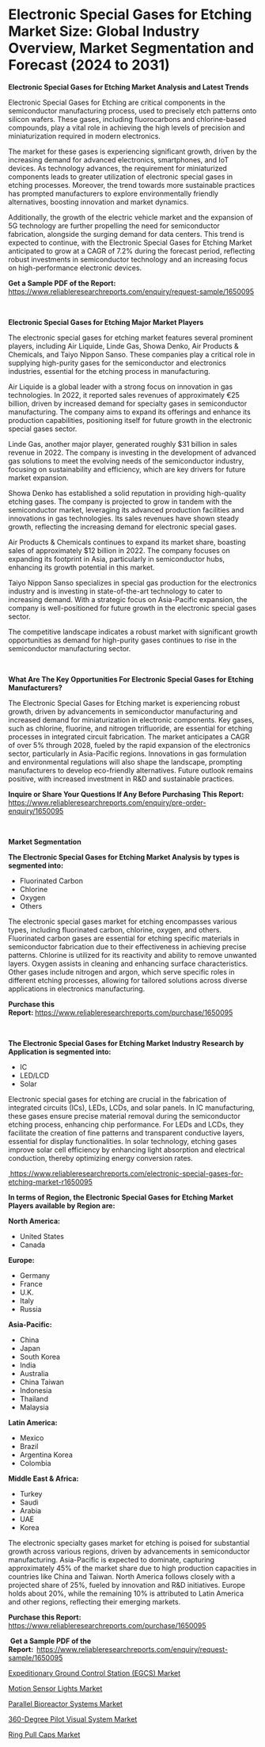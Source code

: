<p><h1>Electronic Special Gases for Etching Market Size: Global Industry Overview, Market Segmentation and Forecast (2024 to 2031)</h1></p><p><strong>Electronic Special Gases for Etching Market Analysis and Latest Trends</strong></p>
<p><p>Electronic Special Gases for Etching are critical components in the semiconductor manufacturing process, used to precisely etch patterns onto silicon wafers. These gases, including fluorocarbons and chlorine-based compounds, play a vital role in achieving the high levels of precision and miniaturization required in modern electronics.</p><p>The market for these gases is experiencing significant growth, driven by the increasing demand for advanced electronics, smartphones, and IoT devices. As technology advances, the requirement for miniaturized components leads to greater utilization of electronic special gases in etching processes. Moreover, the trend towards more sustainable practices has prompted manufacturers to explore environmentally friendly alternatives, boosting innovation and market dynamics.</p><p>Additionally, the growth of the electric vehicle market and the expansion of 5G technology are further propelling the need for semiconductor fabrication, alongside the surging demand for data centers. This trend is expected to continue, with the Electronic Special Gases for Etching Market anticipated to grow at a CAGR of 7.2% during the forecast period, reflecting robust investments in semiconductor technology and an increasing focus on high-performance electronic devices.</p></p>
<p><strong>Get a Sample PDF of the Report:&nbsp;</strong> <a href="https://www.reliableresearchreports.com/enquiry/request-sample/1650095?utm_campaign=3&utm_medium=2&utm_source=Github&utm_content=ia&utm_term=26092024&utm_id=electronic-special-gases-for-etching">https://www.reliableresearchreports.com/enquiry/request-sample/1650095</a></p>
<p>&nbsp;</p>
<p><strong>Electronic Special Gases for Etching Major Market Players</strong></p>
<p><p>The electronic special gases for etching market features several prominent players, including Air Liquide, Linde Gas, Showa Denko, Air Products & Chemicals, and Taiyo Nippon Sanso. These companies play a critical role in supplying high-purity gases for the semiconductor and electronics industries, essential for the etching process in manufacturing.</p><p>Air Liquide is a global leader with a strong focus on innovation in gas technologies. In 2022, it reported sales revenues of approximately €25 billion, driven by increased demand for specialty gases in semiconductor manufacturing. The company aims to expand its offerings and enhance its production capabilities, positioning itself for future growth in the electronic special gases sector.</p><p>Linde Gas, another major player, generated roughly $31 billion in sales revenue in 2022. The company is investing in the development of advanced gas solutions to meet the evolving needs of the semiconductor industry, focusing on sustainability and efficiency, which are key drivers for future market expansion.</p><p>Showa Denko has established a solid reputation in providing high-quality etching gases. The company is projected to grow in tandem with the semiconductor market, leveraging its advanced production facilities and innovations in gas technologies. Its sales revenues have shown steady growth, reflecting the increasing demand for electronic special gases.</p><p>Air Products & Chemicals continues to expand its market share, boasting sales of approximately $12 billion in 2022. The company focuses on expanding its footprint in Asia, particularly in semiconductor hubs, enhancing its growth potential in this market.</p><p>Taiyo Nippon Sanso specializes in special gas production for the electronics industry and is investing in state-of-the-art technology to cater to increasing demand. With a strategic focus on Asia-Pacific expansion, the company is well-positioned for future growth in the electronic special gases sector.</p><p>The competitive landscape indicates a robust market with significant growth opportunities as demand for high-purity gases continues to rise in the semiconductor manufacturing sector.</p></p>
<p>&nbsp;</p>
<p><strong>What Are The Key Opportunities For Electronic Special Gases for Etching Manufacturers?</strong></p>
<p><p>The Electronic Special Gases for Etching market is experiencing robust growth, driven by advancements in semiconductor manufacturing and increased demand for miniaturization in electronic components. Key gases, such as chlorine, fluorine, and nitrogen trifluoride, are essential for etching processes in integrated circuit fabrication. The market anticipates a CAGR of over 5% through 2028, fueled by the rapid expansion of the electronics sector, particularly in Asia-Pacific regions. Innovations in gas formulation and environmental regulations will also shape the landscape, prompting manufacturers to develop eco-friendly alternatives. Future outlook remains positive, with increased investment in R&D and sustainable practices.</p></p>
<p><strong>Inquire or Share Your Questions If Any Before Purchasing This Report:</strong> <a href="https://www.reliableresearchreports.com/enquiry/pre-order-enquiry/1650095?utm_campaign=3&utm_medium=2&utm_source=Github&utm_content=ia&utm_term=26092024&utm_id=electronic-special-gases-for-etching">https://www.reliableresearchreports.com/enquiry/pre-order-enquiry/1650095</a></p>
<p>&nbsp;</p>
<p><strong>Market Segmentation</strong></p>
<p><strong>The Electronic Special Gases for Etching Market Analysis by types is segmented into:</strong></p>
<p><ul><li>Fluorinated Carbon</li><li>Chlorine</li><li>Oxygen</li><li>Others</li></ul></p>
<p><p>The electronic special gases market for etching encompasses various types, including fluorinated carbon, chlorine, oxygen, and others. Fluorinated carbon gases are essential for etching specific materials in semiconductor fabrication due to their effectiveness in achieving precise patterns. Chlorine is utilized for its reactivity and ability to remove unwanted layers. Oxygen assists in cleaning and enhancing surface characteristics. Other gases include nitrogen and argon, which serve specific roles in different etching processes, allowing for tailored solutions across diverse applications in electronics manufacturing.</p></p>
<p><strong>Purchase this Report:&nbsp;</strong><a href="https://www.reliableresearchreports.com/purchase/1650095?utm_campaign=3&utm_medium=2&utm_source=Github&utm_content=ia&utm_term=26092024&utm_id=electronic-special-gases-for-etching">https://www.reliableresearchreports.com/purchase/1650095</a></p>
<p>&nbsp;</p>
<p><strong>The Electronic Special Gases for Etching Market Industry Research by Application is segmented into:</strong></p>
<p><ul><li>IC</li><li>LED/LCD</li><li>Solar</li></ul></p>
<p><p>Electronic special gases for etching are crucial in the fabrication of integrated circuits (ICs), LEDs, LCDs, and solar panels. In IC manufacturing, these gases ensure precise material removal during the semiconductor etching process, enhancing chip performance. For LEDs and LCDs, they facilitate the creation of fine patterns and transparent conductive layers, essential for display functionalities. In solar technology, etching gases improve solar cell efficiency by enhancing light absorption and electrical conduction, thereby optimizing energy conversion rates.</p></p>
<p><a href="https://www.reliableresearchreports.com/electronic-special-gases-for-etching-market-r1650095?utm_campaign=3&utm_medium=2&utm_source=Github&utm_content=ia&utm_term=26092024&utm_id=electronic-special-gases-for-etching">&nbsp;https://www.reliableresearchreports.com/electronic-special-gases-for-etching-market-r1650095</a></p>
<p><strong>In terms of Region, the Electronic Special Gases for Etching Market Players available by Region are:</strong></p>
<p>
    <p> <strong> North America: </strong>
        <ul>
            <li>United States</li>
            <li>Canada</li>
        </ul>
        </p> 
    <p> <strong> Europe: </strong>
        <ul>
            <li>Germany</li>
            <li>France</li>
            <li>U.K.</li>
            <li>Italy</li>
            <li>Russia</li>
        </ul>
        </p> 
    <p> <strong> Asia-Pacific: </strong>
        <ul>
            <li>China</li>
            <li>Japan</li>
            <li>South Korea</li>
            <li>India</li>
            <li>Australia</li>
            <li>China Taiwan</li>
            <li>Indonesia</li>
            <li>Thailand</li>
            <li>Malaysia</li>
        </ul>
        </p> 
    <p> <strong> Latin America: </strong>
        <ul>
            <li>Mexico</li>
            <li>Brazil</li>
            <li>Argentina Korea</li>
            <li>Colombia</li>
        </ul>
        </p> 
    <p> <strong> Middle East & Africa: </strong>
        <ul>
            <li>Turkey</li>
            <li>Saudi</li>
            <li>Arabia</li>
            <li>UAE</li>
            <li>Korea</li>
        </ul>
    </p>
    </p>
<p><p>The electronic specialty gases market for etching is poised for substantial growth across various regions, driven by advancements in semiconductor manufacturing. Asia-Pacific is expected to dominate, capturing approximately 45% of the market share due to high production capacities in countries like China and Taiwan. North America follows closely with a projected share of 25%, fueled by innovation and R&D initiatives. Europe holds about 20%, while the remaining 10% is attributed to Latin America and other regions, reflecting their emerging markets.</p></p>
<p><strong>Purchase this Report: </strong><a href="https://www.reliableresearchreports.com/purchase/1650095?utm_campaign=3&utm_medium=2&utm_source=Github&utm_content=ia&utm_term=26092024&utm_id=electronic-special-gases-for-etching">https://www.reliableresearchreports.com/purchase/1650095</a></p>
<p>&nbsp;<strong>Get a Sample PDF of the Report:&nbsp;&nbsp;</strong><a href="https://www.reliableresearchreports.com/enquiry/request-sample/1650095?utm_campaign=3&utm_medium=2&utm_source=Github&utm_content=ia&utm_term=26092024&utm_id=electronic-special-gases-for-etching">https://www.reliableresearchreports.com/enquiry/request-sample/1650095</a></p>
<p><strong></strong></p>
<p><p><a href="https://github.com/nathandecarvalho/Market-Research-Report-List-5/blob/main/expeditionary-ground-control-station-egcs-market.md?utm_campaign=3&utm_medium=2&utm_source=Github&utm_content=ia&utm_term=26092024&utm_id=electronic-special-gases-for-etching">Expeditionary Ground Control Station (EGCS) Market</a></p><p><a href="https://issuu.com/reportprime-2/docs/motion-sensor-lights-market-size-20_576f4d3f238f8c?utm_campaign=3&utm_medium=2&utm_source=Github&utm_content=ia&utm_term=26092024&utm_id=electronic-special-gases-for-etching">Motion Sensor Lights Market</a></p><p><a href="https://www.linkedin.com/pulse/parallel-bioreactor-systems-market-trends-regional-insights-forecasted-cbkre?trackingId=Dj86yOyrSh%2Bz4W1F1a9Glg%3D%3D&utm_campaign=3&utm_medium=2&utm_source=Github&utm_content=ia&utm_term=26092024&utm_id=electronic-special-gases-for-etching">Parallel Bioreactor Systems Market</a></p><p><a href="https://github.com/DixieGrimes/Market-Research-Report-List-1/blob/main/360-degree-pilot-visual-system-market.md?utm_campaign=3&utm_medium=2&utm_source=Github&utm_content=ia&utm_term=26092024&utm_id=electronic-special-gases-for-etching">360-Degree Pilot Visual System Market</a></p><p><a href="https://issuu.com/reportprime-2/docs/ring-pull-caps-market-size-2030.ppt_b4a61c16b718d3?utm_campaign=3&utm_medium=2&utm_source=Github&utm_content=ia&utm_term=26092024&utm_id=electronic-special-gases-for-etching">Ring Pull Caps Market</a></p></p>